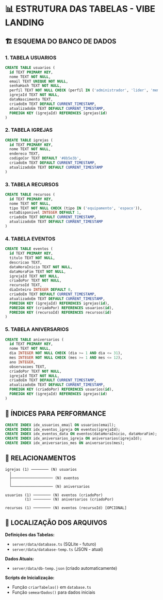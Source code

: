 # 📊 ESTRUTURA DAS TABELAS - VIBE LANDING

## 🏗️ ESQUEMA DO BANCO DE DADOS

### 1. **TABELA USUARIOS**
```sql
CREATE TABLE usuarios (
  id TEXT PRIMARY KEY,
  nome TEXT NOT NULL,
  email TEXT UNIQUE NOT NULL,
  senhaHash TEXT NOT NULL,
  perfil TEXT NOT NULL CHECK (perfil IN ('administrador', 'lider', 'membro')),
  igrejaId TEXT NOT NULL,
  dataNascimento TEXT,
  criadoEm TEXT DEFAULT CURRENT_TIMESTAMP,
  atualizadoEm TEXT DEFAULT CURRENT_TIMESTAMP,
  FOREIGN KEY (igrejaId) REFERENCES igrejas(id)
)
```

### 2. **TABELA IGREJAS**
```sql
CREATE TABLE igrejas (
  id TEXT PRIMARY KEY,
  nome TEXT NOT NULL,
  endereco TEXT,
  codigoCor TEXT DEFAULT '#8b5e3b',
  criadoEm TEXT DEFAULT CURRENT_TIMESTAMP,
  atualizadoEm TEXT DEFAULT CURRENT_TIMESTAMP
)
```

### 3. **TABELA RECURSOS**
```sql
CREATE TABLE recursos (
  id TEXT PRIMARY KEY,
  nome TEXT NOT NULL,
  tipo TEXT NOT NULL CHECK (tipo IN ('equipamento', 'espaco')),
  estaDisponivel INTEGER DEFAULT 1,
  criadoEm TEXT DEFAULT CURRENT_TIMESTAMP,
  atualizadoEm TEXT DEFAULT CURRENT_TIMESTAMP
)
```

### 4. **TABELA EVENTOS**
```sql
CREATE TABLE eventos (
  id TEXT PRIMARY KEY,
  titulo TEXT NOT NULL,
  descricao TEXT,
  dataHoraInicio TEXT NOT NULL,
  dataHoraFim TEXT NOT NULL,
  igrejaId TEXT NOT NULL,
  criadoPor TEXT NOT NULL,
  recursoId TEXT,
  diaInteiro INTEGER DEFAULT 0,
  criadoEm TEXT DEFAULT CURRENT_TIMESTAMP,
  atualizadoEm TEXT DEFAULT CURRENT_TIMESTAMP,
  FOREIGN KEY (igrejaId) REFERENCES igrejas(id),
  FOREIGN KEY (criadoPor) REFERENCES usuarios(id),
  FOREIGN KEY (recursoId) REFERENCES recursos(id)
)
```

### 5. **TABELA ANIVERSARIOS**
```sql
CREATE TABLE aniversarios (
  id TEXT PRIMARY KEY,
  nome TEXT NOT NULL,
  dia INTEGER NOT NULL CHECK (dia >= 1 AND dia <= 31),
  mes INTEGER NOT NULL CHECK (mes >= 1 AND mes <= 12),
  ano INTEGER,
  observacoes TEXT,
  criadoPor TEXT NOT NULL,
  igrejaId TEXT NOT NULL,
  criadoEm TEXT DEFAULT CURRENT_TIMESTAMP,
  atualizadoEm TEXT DEFAULT CURRENT_TIMESTAMP,
  FOREIGN KEY (criadoPor) REFERENCES usuarios(id),
  FOREIGN KEY (igrejaId) REFERENCES igrejas(id)
)
```

## 📇 ÍNDICES PARA PERFORMANCE
```sql
CREATE INDEX idx_usuarios_email ON usuarios(email);
CREATE INDEX idx_eventos_igreja ON eventos(igrejaId);
CREATE INDEX idx_eventos_data ON eventos(dataHoraInicio, dataHoraFim);
CREATE INDEX idx_aniversarios_igreja ON aniversarios(igrejaId);
CREATE INDEX idx_aniversarios_mes ON aniversarios(mes);
```

## 🔗 RELACIONAMENTOS

```
igrejas (1) ──────── (N) usuarios
  │
  ├─────────────────── (N) eventos
  │
  └─────────────────── (N) aniversarios

usuarios (1) ──────── (N) eventos (criadoPor)
         (1) ──────── (N) aniversarios (criadoPor)

recursos (1) ──────── (N) eventos (recursoId) [OPCIONAL]
```

## 📍 LOCALIZAÇÃO DOS ARQUIVOS

**Definições das Tabelas:**
- `server/data/database.ts` (SQLite - futuro)
- `server/data/database-temp.ts` (JSON - atual)

**Dados Atuais:**
- `server/data/db-temp.json` (criado automaticamente)

**Scripts de Inicialização:**
- Função `criarTabelas()` em `database.ts`
- Função `semearDados()` para dados iniciais
